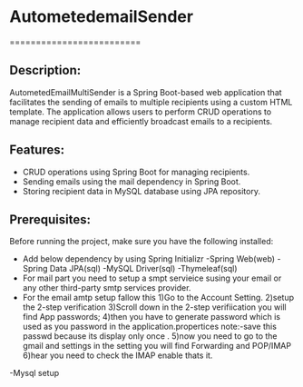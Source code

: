 # AutometedemailSender
=========================

Description:
-------------------------
AutometedEmailMultiSender is a Spring Boot-based web application that facilitates the sending of emails to multiple recipients using a custom HTML template. The application allows users to perform CRUD operations to manage recipient data and efficiently broadcast emails to a recipients.

Features:
-------------------------
- CRUD operations using Spring Boot for managing recipients.
- Sending emails using the mail dependency in Spring Boot.
- Storing recipient data in MySQL database using JPA repository.

Prerequisites:
-------------------------
Before running the project, make sure you have the following installed:
- Add below dependency by using Spring Initializr
       -Spring Web(web)
       -Spring Data JPA(sql)
       -MySQL Driver(sql)
       -Thymeleaf(sql)
- For mail part you need to setup a smpt servieice susing your email or any other third-party smtp services provider.
- For the email  amtp setup fallow this
     1)Go to the Account Setting.
     2)setup the 2-step verification
     3)Scroll down in the 2-step verifiication you will find  App passwords;
     4)then you have to generate password which is used as you password in the application.propertices
      note:-save this passwd because its display only once .
    5)now you need to go to the gmail and settings in the setting you will find Forwarding and POP/IMAP
    6)hear you need to check the IMAP enable thats it. 

-Mysql setup


